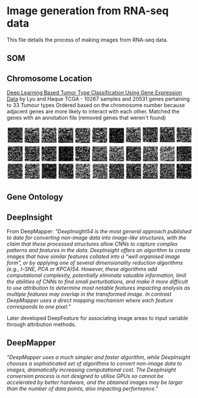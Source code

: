 # Image generation from RNA-seq data

This file details the process of making images from RNA-seq data.

## SOM

## Chromosome Location

[Deep Learning Based Tumor Type Classification Using Gene Expression Data](https://doi.org/10.1101/364323) by Lyu and Haque
TCGA - 10267 samples and 20531 genes pertaining to 33 Tumour types
Ordered based on the chromosome number because adjacent genes are more likely to interact with each other.
Matched the genes with an annotation file (removed genes that weren't found)

![Location](../image_generators/examples/Lyu&Haque2018.png)

## Gene Ontology

## DeepInsight

From DeepMapper: _"DeepInsight54 is the most general approach published to date for converting non-image data into image-like structures, with the claim that these processed structures allow CNNs to capture complex patterns and features in the data. DeepInsight offers an algorithm to create images that have similar features collated into a “well organised image form”, or by applying one of several dimensionality reduction algorithms (e.g., t-SNE, PCA or KPCA)54. However, these algorithms add computational complexity, potentially eliminate valuable information, limit the abilities of CNNs to find small perturbations, and make it more difficult to use attribution to determine most notable features impacting analysis as multiple features may overlap in the transformed image. In contrast DeepMapper uses a direct mapping mechanism where each feature corresponds to one pixel."_

Later developed DeepFeature for associating image areas to input variable through attribution methods.

## DeepMapper

_"DeepMapper uses a much simpler and faster algorithm, while DeepInsight chooses a sophisticated set of algorithms to convert non-image data to images, dramatically increasing computational cost. The DeepInsight conversion process is not designed to utilise GPUs so cannot be accelerated by better hardware, and the obtained images may be larger than the number of data points, also impacting performance."_
